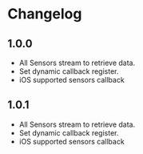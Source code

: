# Changelog

## 1.0.0

* All Sensors stream to retrieve data.
* Set dynamic callback register.
* iOS supported sensors callback

## 1.0.1

* All Sensors stream to retrieve data.
* Set dynamic callback register.
* iOS supported sensors callback